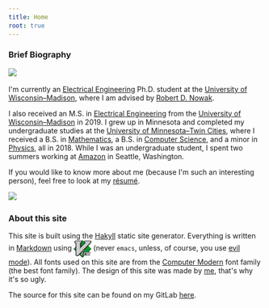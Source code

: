 ```yaml
---
title: Home
root: true
---
```


### Brief Biography

<img src="https://files.rahul.sh/rahul/rahul-tokyo-2019-800x600.jpg" id="rahul-img-desktop"/>

I'm currently an [Electrical
Engineering](https://www.engr.wisc.edu/department/electrical-computer-engineering/)
Ph.D. student at the [University of
Wisconsin&ndash;Madison](https://www.wisc.edu/), where I am advised by [Robert
D. Nowak](https://nowak.ece.wisc.edu/).

I also received an M.S. in [Electrical
Engineering](https://www.engr.wisc.edu/department/electrical-computer-engineering/)
from the [University of Wisconsin&ndash;Madison](https://www.wisc.edu/) in 2019.
I grew up in  Minnesota and completed my undergraduate studies at the
[University of Minnesota&ndash;Twin Cities](https://twin-cities.umn.edu/), where
I received a B.S. in [Mathematics](https://math.umn.edu/), a B.S. in [Computer
Science](https://www.cs.umn.edu/), and a minor in
[Physics](https://www.physics.umn.edu/), all in 2018. While I was an
undergraduate student, I spent two summers working at
[Amazon](https://www.amazon.com/) in Seattle, Washington.

If you would like to know more about me (because I'm such an interesting
person), feel free to look at my
[r&#233;sum&#233;](https://files.rahul.sh/rahulparhi_resume.pdf).

<img src="https://files.rahul.sh/rahul/rahul-tokyo-2019-800x600.jpg" id="rahul-img-mobile"/>

### About this site

This site is built using the [Hakyll](http://jaspervdj.be/hakyll/) static site
generator.  Everything is written in
[Markdown](http://daringfireball.net/projects/markdown/) using <a
href="http://www.vim.org/"><img class="dark-shadow"
style='vertical-align:middle;' alt="Vim" title="Vim" src="/img/vim.svg"
height="35"></a> (never `emacs`, unless, of course, you use [evil
mode](https://www.emacswiki.org/emacs/Evil)).  All fonts used on this site are
from the [Computer Modern](https://en.wikipedia.org/wiki/Computer_Modern) font
family (the best font family). The design of this site was made by [me](.
"recursion, we meet again"), that's why it's so ugly.

The source for this site can be found on my GitLab
[here](https://gitlab.com/rp/site).

